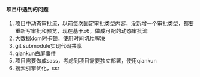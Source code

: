 
#### 项目中遇到的问题
1. 项目中动态审批流，以前每次固定审批类型内容，没新增一个审批类型，都要重新写审批和预览，现在基于x6，做成可配的动态审批流
2. 大数据dom时卡顿，使用时间切片解决
3. git submodule实现代码共享
4. qiankun白屏事件
5. 项目需要做成sass，考虑到项目需要独立部署，使用qiankun
6. 搜索引擎优化，ssr